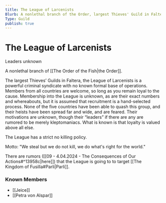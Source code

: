 ```yaml
---
title: The League of Larcenists
Blurb: A nonlethal branch of the Order, largest Thieves' Guild in Faltera
Type: Guild
publish: true
---
```


# The League of Larcenists

Leaders unknown

A nonlethal branch of [[The Order of the Fish|the Order]].

The largest Thieves’ Guilds in Faltera, the League of Larcenists is a powerful criminal syndicate with no known formal base of operations. Members from all countries are welcome, so long as you remain loyal to the cause. Membership into the League is unknown, as are their exact numbers and whereabouts, but it is assumed that recruitment is a hand-selected process. None of the five countries have been able to quash this group, and their heists have been spread far and wide, and are feared. Their motivations are unknown, though their “leaders” if there are any are rumored to be merely kleptomaniacs. What is known is that loyalty is valued above all else.

The League has a strict no killing policy.

Motto: "We steal but we do not kill, we do what's right for the world."

There are rumors ([[09 - 4.04.2024 - The Consequences of Our Actions#^13958c|here]]) that the League is going to to target [[The Kingdom of Fusilla#Parli|Parli]].

### Known Members

- [[Jeice]]
- [[Petra von Alspar]]
